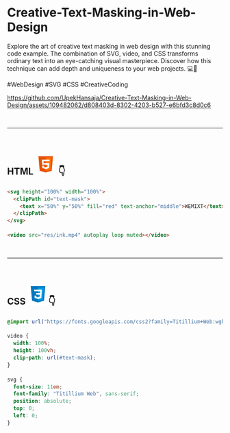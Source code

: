 # Creative-Text-Masking-in-Web-Design

Explore the art of creative text masking in web design with this stunning code example. The combination of SVG, video, and CSS transforms ordinary text into an eye-catching visual masterpiece. Discover how this technique can add depth and uniqueness to your web projects. 💻🎨

#WebDesign #SVG #CSS #CreativeCoding

https://github.com/UpekHansaja/Creative-Text-Masking-in-Web-Design/assets/109482062/d808403d-8302-4203-b527-e6bfd3c8d0c6

<br/>
<hr>
<br/>

## HTML  <img src="./res/html.svg" alt="html" title="HTML5"/>  👇

```html
<svg height="100%" width="100%">
  <clipPath id="text-mask">
    <text x="50%" y="50%" fill="red" text-anchor="middle">WEMIXT</text>
  </clipPath>
</svg>

<video src="res/ink.mp4" autoplay loop muted></video>
```

<br/>
<hr>
<br/>

## CSS <img src="./res/css.svg" alt="css" title="CSS3"/>👇

```css
@import url("https://fonts.googleapis.com/css2?family=Titillium+Web:wght@900&display=swap");

video {
  width: 100%;
  height: 100vh;
  clip-path: url(#text-mask);
}

svg {
  font-size: 11em;
  font-family: "Titillium Web", sans-serif;
  position: absolute;
  top: 0;
  left: 0;
}
```
